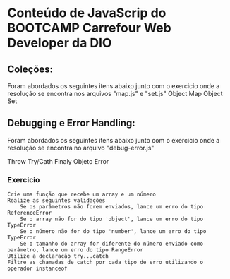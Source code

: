 # Conteúdo de JavaScrip do BOOTCAMP Carrefour Web Developer da DIO

## Coleções:

Foram abordados os seguintes itens abaixo junto com o exercicio onde a resolução se encontra nos arquivos "map.js" e "set.js"
Object Map
Object Set

## Debugging e Error Handling:

Foram abordados os seguintes itens abaixo junto com o exercicio onde a resolução se encontra no arquivo "debug-error.js"

Throw
Try/Cath
Finaly
Objeto Error

### Exercicio

    Crie uma função que recebe um array e um número
    Realize as seguintes validações
        Se os parâmetros não forem enviados, lance um erro do tipo ReferenceError
        Se o array não for do tipo 'object', lance um erro do tipo TypeError
        Se o número não for do tipo 'number', lance um erro do tipo TypeError
        Se o tamanho do array for diferente do número enviado como parâmetro, lance um erro do tipo RangeError
    Utilize a declaração try...catch
    Filtre as chamadas de catch por cada tipo de erro utilizando o operador instanceof